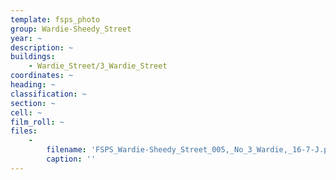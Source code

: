 ```yaml
---
template: fsps_photo
group: Wardie-Sheedy_Street
year: ~
description: ~
buildings:
    - Wardie_Street/3_Wardie_Street
coordinates: ~
heading: ~
classification: ~
section: ~
cell: ~
film_roll: ~
files:
    -
        filename: 'FSPS_Wardie-Sheedy_Street_005,_No_3_Wardie,_16-7-J.png'
        caption: ''
---
```

